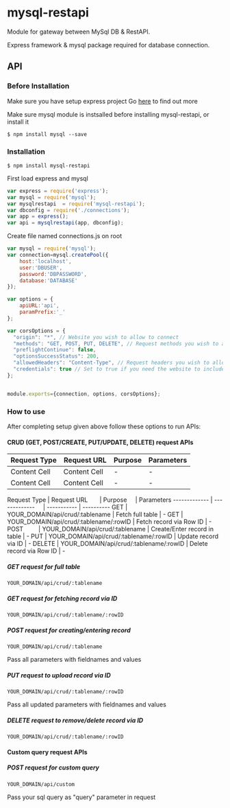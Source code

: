 # mysql-restapi

Module for gateway between MySql DB & RestAPI.

Express framework & mysql package required for database connection.

## API

### Before Installation
Make sure you have setup express project
Go [here](https://expressjs.com/) to find out more 

Make sure mysql module is instsalled before installing mysql-restapi, or install it

`$ npm install mysql --save`

### Installation

`$ npm install mysql-restapi`

First load express and mysql

```js
var express = require('express');
var mysql = require('mysql');
var mysqlrestapi  = require('mysql-restapi');
var dbconfig = require('./connections');
var app = express();
var api = mysqlrestapi(app, dbconfig);

```
Create file named connections.js on root

```js
var mysql = require('mysql');
var connection=mysql.createPool({
    host:'localhost',
    user:'DBUSER',
    password:'DBPASSWORD',
    database:'DATABASE'
});

var options = {
    apiURL:'api',
    paramPrefix:'_'
};

var corsOptions = {
  "origin": "*", // Website you wish to allow to connect
  "methods": "GET, POST, PUT, DELETE", // Request methods you wish to allow
  "preflightContinue": false,
  "optionsSuccessStatus": 200,
  "allowedHeaders": "Content-Type", // Request headers you wish to allow
  "credentials": true // Set to true if you need the website to include cookies in the requests sent
};


module.exports={connection, options, corsOptions};
```

### How to use

After completing setup given above follow these options to run APIs:

#### CRUD (GET, POST/CREATE, PUT/UPDATE, DELETE) request APIs


Request Type  | Request URL  | Purpose  | Parameters
------------- | -------------  | -------------  | -------------
Content Cell  | Content Cell   | -              | - 
Content Cell  | Content Cell   | -              | -



Request Type  | Request URL                            | Purpose                      | Parameters 
------------- | -------------                          | -----------                  | ---------- 
GET           | YOUR_DOMAIN/api/crud/:tablename        | Fetch full table             | - 
GET           | YOUR_DOMAIN/api/crud/:tablename/:rowID | Fetch record via Row ID      | - 
POST          | YOUR_DOMAIN/api/crud/:tablename        | Create/Enter record in table | - 
PUT           | YOUR_DOMAIN/api/crud/:tablename/:rowID | Update record via ID         | - 
DELETE        | YOUR_DOMAIN/api/crud/:tablename/:rowID | Delete record via Row ID     | - 


##### GET request for full table
`YOUR_DOMAIN/api/crud/:tablename`

##### GET request for fetching record via ID
`YOUR_DOMAIN/api/crud/:tablename/:rowID`

##### POST request for creating/entering record
`YOUR_DOMAIN/api/crud/:tablename`

Pass all parameters with fieldnames and values


##### PUT request to upload record via ID
`YOUR_DOMAIN/api/crud/:tablename/:rowID`

Pass all updated parameters with fieldnames and values 


##### DELETE request to remove/delete record via ID
`YOUR_DOMAIN/api/crud/:tablename/:rowID`



#### Custom query request APIs


##### POST request for custom query
`YOUR_DOMAIN/api/custom`

Pass your sql query as "query" parameter in request


